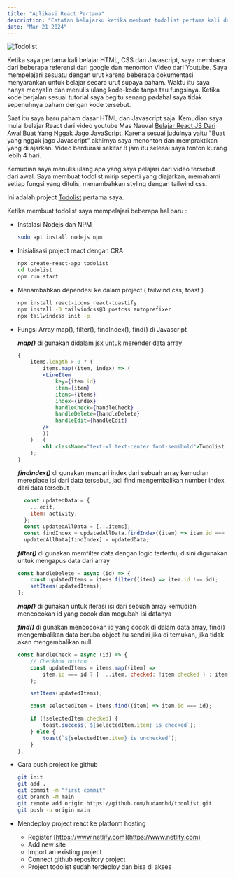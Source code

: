 ```yaml
---
title: "Aplikasi React Pertama"
description: "Catatan belajarku ketika membuat todolist pertama kali dengan React js"
date: "Mar 21 2024"
---
```


![Todolist](/todolist.png)

Ketika saya pertama kali belajar HTML, CSS dan Javascript, saya membaca dari beberapa referensi
dari google dan menonton Video dari Youtube. Saya mempelajari sesuatu dengan urut karena beberapa
dokumentasi menyarankan untuk belajar secara urut supaya paham. Waktu itu saya hanya menyalin dan menulis ulang
kode-kode tanpa tau fungsinya. Ketika kode berjalan sesuai tutorial saya begitu senang padahal saya
tidak sepenuhnya paham dengan kode tersebut.

Saat itu saya baru paham dasar HTML dan Javascript saja. Kemudian saya mulai belajar React dari
video youtube Mas Nauval [Belajar React JS Dari Awal Buat Yang Nggak Jago JavaScript](https://www.youtube.com/watch?v=JS5w4rUbjQE).
Karena sesuai judulnya yaitu "Buat yang nggak jago Javascript" akhirnya saya menonton dan
mempraktikan yang di ajarkan. Video berdurasi sekitar 8 jam itu selesai saya tonton kurang lebih 4 hari.

Kemudian saya menulis ulang apa yang saya pelajari dari video tersebut dari awal. Saya membuat todolist mirip seperti yang diajarkan, memahami setiap fungsi yang ditulis, menambahkan styling dengan tailwind css.

Ini adalah project [Todolist](https://github.com/hudamnhd/todo-list-2/tree/old/src) pertama saya.

Ketika membuat todolist saya mempelajari beberapa hal baru :
- Instalasi Nodejs dan NPM
    ```bash
    sudo apt install nodejs npm
    ```
- Inisialisasi project react dengan CRA

    ```bash
    npx create-react-app todolist
    cd todolist
    npm run start
    ```
- Menambahkan dependesi ke dalam project ( tailwind css, toast )

    ```bash
    npm install react-icons react-toastify
    npm install -D tailwindcss@3 postcss autoprefixer
    npx tailwindcss init -p
    ```
- Fungsi Array map(), filter(), findIndex(), find() di Javascript

    ***map()*** di gunakan didalam jsx untuk merender data array
    ```jsx
    {
        items.length > 0 ? (
            items.map((item, index) => (
            <LineItem
                key={item.id}
                item={item}
                items={items}
                index={index}
                handleCheck={handleCheck}
                handleDelete={handleDelete}
                handleEdit={handleEdit}
            />
            ))
        ) : (
            <h1 className="text-xl text-center font-semibold">Todolist empty</h1>
        );
    }
    ```

    ***findIndex()*** di gunakan mencari index dari sebuah array kemudian mereplace isi dari data
    tersebut, jadi find mengembalikan number index dari data tersebut
    ```javascript
      const updatedData = {
        ...edit,
        item: activity,
      };
      const updatedAllData = [...items];
      const findIndex = updatedAllData.findIndex((item) => item.id === edit.id);
      updatedAllData[findIndex] = updatedData;
    ```

    ***filter()*** di gunakan memfilter data dengan logic tertentu, disini digunakan untuk mengapus
    data dari array
    ```javascript
    const handleDelete = async (id) => {
        const updatedItems = items.filter((item) => item.id !== id);
        setItems(updatedItems);
    };
    ```
    ***map()*** di gunakan untuk iterasi isi dari sebuah array kemudian mencocokan id yang cocok
    dan megubah isi datanya

    ***find()*** di gunakan mencocokan id yang cocok di dalam data array, find() mengembalikan data
    beruba object itu sendiri jika di temukan, jika tidak akan mengembalikan null
    ```javascript
    const handleCheck = async (id) => {
        // Checkbox button
        const updatedItems = items.map((item) =>
            item.id === id ? { ...item, checked: !item.checked } : item
        );

        setItems(updatedItems);

        const selectedItem = items.find((item) => item.id === id);

        if (!selectedItem.checked) {
            toast.success(`${selectedItem.item} is checked`);
        } else {
            toast(`${selectedItem.item} is unchecked`);
        }
    };

    ```
- Cara push project ke github
    ```bash
    git init
    git add .
    git commit -m "first commit"
    git branch -M main
    git remote add origin https://github.com/hudamnhd/todolist.git
    git push -u origin main
    ```
- Mendeploy project react ke platform hosting
    - Register [https://www.netlify.com](https://www.netlify.com)
    - Add new site
    - Import an existing project
    - Connect github repository project
    - Project todolist sudah terdeploy dan bisa di akses

